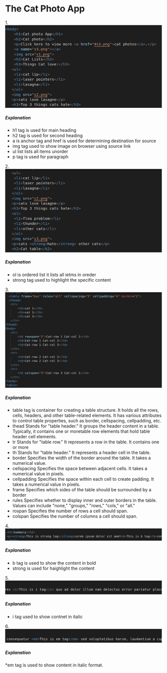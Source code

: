 # The Cat Photo App
1.![First](E1.png)
##### Explanation
* h1 tag is used for main heading
* h2 tag is used for second heading
* a is anchor tag and href is used for determining destination for source
* img tag used to show image on browser using source link
* ul list lists all items unorder
* p tag is used for paragraph

2.![second](E2.png)
##### Explanation
* ol is ordered list it lists all ietms in oreder
* strong tag used to highlight the specific content

3.![third](E3.png)
##### Explanation
* table tag is container for creating a table structure. It holds all the rows, cells, headers, and other table-related elements. It has various attributes to control table properties, such as border, cellspacing, cellpadding, etc.
* thead Stands for "table header." It groups the header content in a table. Typically, it contains one or moretable row elements that hold table header cell elements.
* tr Stands for "table row." It represents a row in the table. It contains one or more 
* th Stands for "table header." It represents a header cell in the table.
* border Specifies the width of the border around the table. It takes a numerical value. 
* cellspacing Specifies the space between adjacent cells. It takes a numerical value in pixels.
* cellpadding Specifies the space within each cell to create padding. It takes a numerical value in pixels.
* frame Specifies which sides of the table should be surrounded by a border
* rules Specifies whether to display inner and outer borders in the table. Values can include "none," "groups," "rows," "cols," or "all."
* rospan Specifies the number of rows a cell should span.
* colspan  Specifies the number of columns a cell should span. 

4.![Fourth](E4.png)
##### Explanation
* b tag is used to show the content in bold 
* strong is used for haighlight the content 

5.![fifth](E5.png)
##### Explanation
* i tag used to show contnet in italic

6.![sixth](E6.png)
##### Explanation
*em tag is used to show content in italic format.